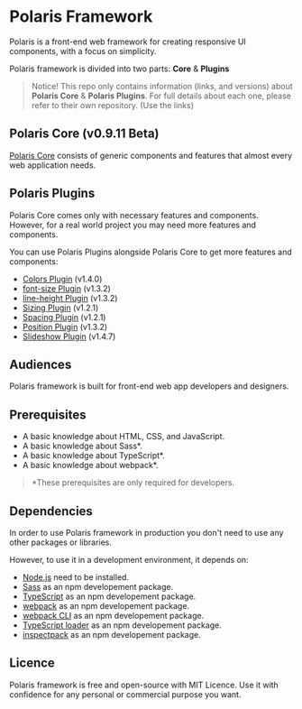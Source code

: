 # Polaris Framework

Polaris is a front-end web framework for creating responsive UI components, with a focus on simplicity.

Polaris framework is divided into two parts: **Core** & **Plugins**

> Notice!
> This repo only contains information (links, and versions) about **Polaris Core** & **Polaris Plugins**.
> For full details about each one, please refer to their own repository. (Use the links)


## Polaris Core (v0.9.11 Beta)

[Polaris Core](https://github.com/heminsatya/polaris-core) consists of generic components and features that almost every web application needs.


## Polaris Plugins

Polaris Core comes only with necessary features and components. However, for a real world project you may need more features and components.

You can use Polaris Plugins alongside Polaris Core to get more features and components:

- [Colors Plugin](https://github.com/heminsatya/polaris-colors) (v1.4.0)
- [font-size Plugin](https://github.com/heminsatya/polaris-font-size) (v1.3.2)
- [line-height Plugin](https://github.com/heminsatya/polaris-line-height) (v1.3.2)
- [Sizing Plugin](https://github.com/heminsatya/polaris-sizing) (v1.2.1)
- [Spacing Plugin](https://github.com/heminsatya/polaris-spacing) (v1.2.1)
- [Position Plugin](https://github.com/heminsatya/polaris-position) (v1.3.2)
- [Slideshow Plugin](https://github.com/heminsatya/polaris-slideshow) (v1.4.7)


## Audiences

Polaris framework is built for front-end web app developers and designers.


## Prerequisites

* A basic knowledge about HTML, CSS, and JavaScript.
* A basic knowledge about Sass*.
* A basic knowledge about TypeScript*.
* A basic knowledge about webpack*.

> *These prerequisites are only required for developers.


## Dependencies

In order to use Polaris framework in production you don't need to use any other packages or libraries.

However, to use it in a development environment, it depends on:

* [Node.js](https://nodejs.org/en/) need to be installed.
* [Sass](https://www.npmjs.com/package/sass) as an npm developement package.
* [TypeScript](https://www.npmjs.com/package/typescript) as an npm developement package.
* [webpack](https://www.npmjs.com/package/webpack) as an npm developement package.
* [webpack CLI](https://www.npmjs.com/package/webpack-cli) as an npm developement package.
* [TypeScript loader](https://www.npmjs.com/package/ts-loader) as an npm developement package.
* [inspectpack](https://www.npmjs.com/package/inspectpack) as an npm developement package.


## Licence

Polaris framework is free and open-source with MIT Licence. Use it with confidence for any personal or commercial purpose you want.
